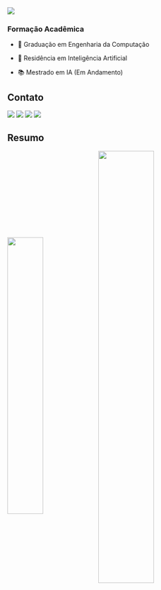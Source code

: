   <div> 
    <img src="https://github.com/NGenaro/IMAGENS/blob/main/CAPA_GITHUB01.png">
  </div>

### Formação Acadêmica

 - 🧠 Graduação em Engenharia da Computação

 - 🤖 Residência em Inteligência Artificial

 - 📚 Mestrado em IA (Em Andamento)

## Contato

<div> 
  <a href="https://www.linkedin.com/in/nathaliagenaropsantos/" target="_blank"><img src="https://img.shields.io/badge/-LinkedIn-%230077B5?style=for-the-badge&logo=linkedin&logoColor=white" target="_blank"></a> 
  <a href = "mailto:n.genaropsantos@gmail.com"><img src="https://img.shields.io/badge/-Gmail-%23333?style=for-the-badge&logo=gmail&logoColor=white" target="_blank"></a>
  <a href="https://www.youtube.com/channel/UCiqQkD6vqpywXuH9qFzC_yg" target="_blank"><img src="https://img.shields.io/badge/YouTube-FF0000?style=for-the-badge&logo=youtube&logoColor=white" target="_blank"></a>
  <a href="https://instagram.com/_n_genaro" target="_blank"><img src="https://img.shields.io/badge/-Instagram-%23E4405F?style=for-the-badge&logo=instagram&logoColor=white" target="_blank"></a>
</div>

## Resumo

<div>
  <img width=40% align="center" src="https://github-readme-stats.vercel.app/api?username=NGenaro&show_icons=true&theme=dracula&include_all_commits=true$count_private=true"/>
  <img width=50% align="center" src="https://github-readme-stats.vercel.app/api/top-langs/?username=NGenaro&layout=compact&langs_cout=16&theme=dracula"/>
</div>

